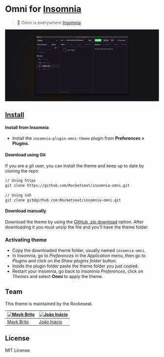 # Omni for [Insomnia](http://insomnia.rest)

> 🎨 Omni is everywhere [Insomnia](http://insomnia.rest)

![Screenshot](./screenshot.png)

## [Install](./INSTALL.md)

#### Install from Insomnia

- Install the `insomnia-plugin-omni-theme` plugin from **Preferences > Plugins**.

#### Download using Git

If you are a git user, you can install the theme and keep up to date by cloning the repo:<br>

```
// Using https
git clone https://github.com/Rocketseat/insomnia-omni.git

// Using ssh
git clone git@github.com:Rocketseat/insomnia-omni.git
```

#### Download manually

Download the theme by using the [GitHub .zip download](https://github.com/Rocketseat/insomnia-omni/archive/master.zip) option. After downloading it you must unzip the file and you'll have the theme folder.

### Activating theme

- Copy the downloaded theme folder, usually named `insomnia-omni`.
- In Insomnia, go to _Preferences_ in the _Application_ menu, then go to _Plugins_ and click on the _Show plugins folder_ button.
- Inside the plugin folder paste the theme folder you just copied.
- Restart your insomnia, go back to _Insomnia Preferences_, click on _Themes_ and select **Omni** to apply the theme.

## Team

This theme is maintained by the Rockeseat.

[![Mayk Brito](https://avatars2.githubusercontent.com/u/6643122?v=4&s=70)](https://github.com/maykbrito) | [![João Inácio](https://avatars2.githubusercontent.com/u/22185823?v=4&s=70)](https://github.com/birobirobiro)
--- | ---
[Mayk Brito](https://github.com/maykbrito) | [João Inácio](https://github.com/birobirobiro)

## License

MIT License
